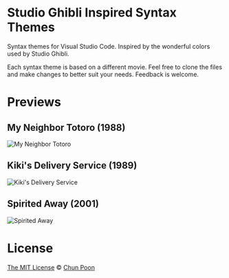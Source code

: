 # Studio Ghibli Inspired Syntax Themes
Syntax themes for Visual Studio Code. Inspired by the wonderful colors used by Studio Ghibli.

Each syntax theme is based on a different movie. Feel free to clone the files and make changes to better suit your needs. Feedback is welcome.

# Previews


## My Neighbor Totoro (1988)

![My Neighbor Totoro](https://raw.githubusercontent.com/heyitschun/vscode-extensions/master/ghibli-syntax-themes/screenshots/my-neighbor-totoro.png "My Neighbor Totoro")

## Kiki's Delivery Service (1989)

![Kiki's Delivery Service](https://raw.githubusercontent.com/heyitschun/vscode-extensions/master/ghibli-syntax-themes/screenshots/kikis-delivery-service.png "Kiki's Delivery Service")

## Spirited Away (2001)

![Spirited Away](https://raw.githubusercontent.com/heyitschun/vscode-extensions/master/ghibli-syntax-themes/screenshots/spirited-away.png "Spirited Away")

# License

[The MIT License](https://raw.githubusercontent.com/heyitschun/ghibli-syntax-themes/master/LICENSE.txt) &copy; [Chun Poon](http://heyitschun.com)
